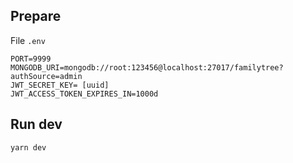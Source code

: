 ## Prepare

File `.env`

```env
PORT=9999
MONGODB_URI=mongodb://root:123456@localhost:27017/familytree?authSource=admin
JWT_SECRET_KEY= [uuid]
JWT_ACCESS_TOKEN_EXPIRES_IN=1000d
```

## Run dev

```bash
yarn dev
```
